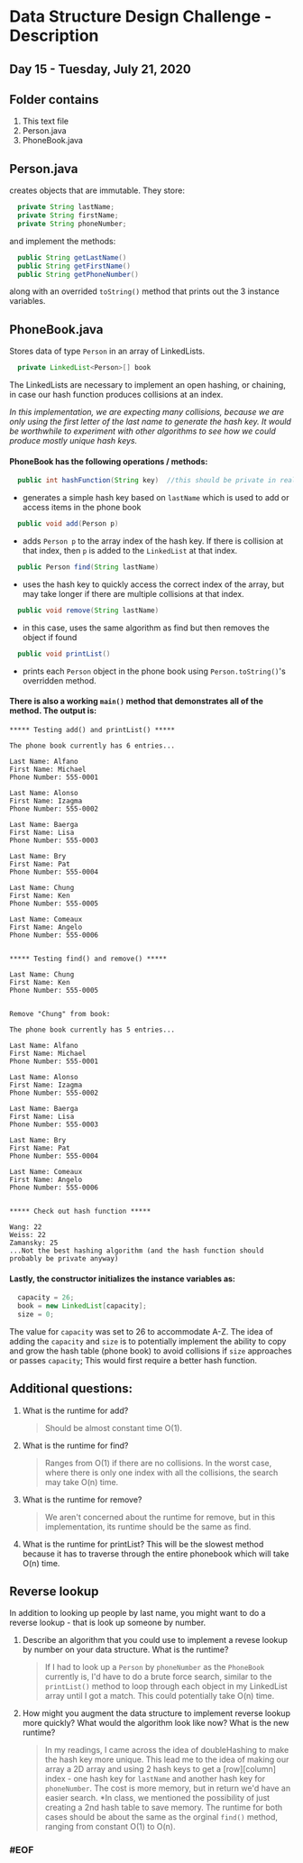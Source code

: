 # Data Structure Design Challenge - Description
## Day 15 - Tuesday, July 21, 2020


## Folder contains
1. This text file
2. Person.java
3. PhoneBook.java


## Person.java
creates objects that are immutable. They store:

```java
  private String lastName;
  private String firstName;
  private String phoneNumber;
```

and implement the methods:

```java
  public String getLastName()
  public String getFirstName()
  public String getPhoneNumber()
```
along with an overrided `toString()` method that prints out the 3 instance variables.


## PhoneBook.java
Stores data of type `Person` in an array of LinkedLists.
```java
  private LinkedList<Person>[] book
```
The LinkedLists are necessary to implement an open hashing, or chaining, in case our hash function produces collisions at an index.

*In this implementation, we are expecting many collisions, because we are only using the first letter of the last name to generate the hash key. It would be worthwhile to experiment with other algorithms to see how we could produce mostly unique hash keys.*

#### PhoneBook has the following operations / methods:
```java
  public int hashFunction(String key)  //this should be private in real implementation
```
- generates a simple hash key based on `lastName` which is used to add or access items in the phone book
```java
  public void add(Person p)
```
- adds `Person p` to the array index of the hash key. If there is collision at that index, then `p` is added to the `LinkedList` at that index.
```java
  public Person find(String lastName)
```
- uses the hash key to quickly access the correct index of the array, but may take longer if there are multiple collisions at that index.
```java
  public void remove(String lastName)
```
- in this case, uses the same algorithm as find but then removes the object if found
```java
  public void printList()
```
- prints each `Person` object in the phone book using `Person.toString()`'s overridden method.



#### There is also a working `main()` method that demonstrates all of the method. The output is:
```
***** Testing add() and printList() *****

The phone book currently has 6 entries...

Last Name: Alfano
First Name: Michael
Phone Number: 555-0001

Last Name: Alonso
First Name: Izagma
Phone Number: 555-0002

Last Name: Baerga
First Name: Lisa
Phone Number: 555-0003

Last Name: Bry
First Name: Pat
Phone Number: 555-0004

Last Name: Chung
First Name: Ken
Phone Number: 555-0005

Last Name: Comeaux
First Name: Angelo
Phone Number: 555-0006


***** Testing find() and remove() *****

Last Name: Chung
First Name: Ken
Phone Number: 555-0005


Remove "Chung" from book:

The phone book currently has 5 entries...

Last Name: Alfano
First Name: Michael
Phone Number: 555-0001

Last Name: Alonso
First Name: Izagma
Phone Number: 555-0002

Last Name: Baerga
First Name: Lisa
Phone Number: 555-0003

Last Name: Bry
First Name: Pat
Phone Number: 555-0004

Last Name: Comeaux
First Name: Angelo
Phone Number: 555-0006


***** Check out hash function *****

Wang: 22
Weiss: 22
Zamansky: 25
...Not the best hashing algorithm (and the hash function should probably be private anyway)
```


#### Lastly, the constructor initializes the instance variables as:
```java
  capacity = 26;
  book = new LinkedList[capacity];
  size = 0;
```
The value for `capacity` was set to 26 to accommodate A-Z. The idea of adding the `capacity` and `size` is to potentially implement the ability to copy and grow the hash table (phone book) to avoid collisions if `size` approaches or passes `capacity`; This would first require a better hash function.

## Additional questions:

1. What is the runtime for add?

	> Should be almost constant time O(1).
	
2. What is the runtime for find?

	> Ranges from O(1) if there are no collisions. In the worst case, where there is only one index with all the collisions, the search may take O(n) time.
	
3. What is the runtime for remove?

	> We aren't concerned about the runtime for remove, but in this implementation, its runtime should be the same as find.

4. What is the runtime for printList?
	This will be the slowest method because it has to traverse through the entire phonebook which will take O(n) time.




## Reverse lookup

In addition to looking up people by last name, you might want to do a reverse lookup - that is look up someone by number.

1. Describe an algorithm that you could use to implement a revese lookup by number on your data structure. What is the runtime?

	> If I had to look up a `Person` by `phoneNumber` as the `PhoneBook` currently is, I'd have to do a brute force search, similar to the `printList()` method to loop through each object in my LinkedList array until I got a match.  This could potentially take O(n) time.

2. How might you augment the data structure to implement reverse
   lookup more quickly? What would the algorithm look like now? What is the new runtime?

	> In my readings, I came across the idea of doubleHashing to make the hash key more unique.  This lead me to the idea of making our array a 2D array and using 2 hash keys to get a [row][column] index - one hash key for `lastName` and another hash key for `phoneNumber`. The cost is more memory, but in return we'd have an easier search.
	*In class, we mentioned the possibility of just creating a 2nd hash table to save memory.
	The runtime for both cases should be about the same as the orginal `find()` method, ranging from constant O(1) to O(n).

### #EOF